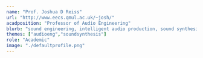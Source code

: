 ```yaml
---
name: "Prof. Joshua D Reiss"
url: "http://www.eecs.qmul.ac.uk/~josh/"
acadposition: "Professor of Audio Engineering"
blurb: "sound engineering, intelligent audio production, sound synthesis, audio effects, automatic mixing"
themes: ["audioeng","soundsynthesis"]
role: "Academic"
image: "./defaultprofile.png"
---
```

